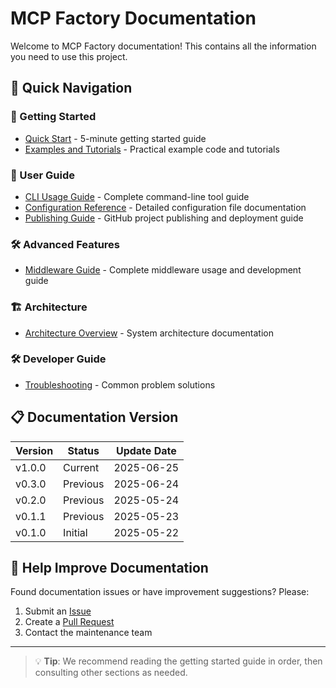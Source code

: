 # MCP Factory Documentation

Welcome to MCP Factory documentation! This contains all the information you need to use this project.

## 📖 Quick Navigation

### 🚀 Getting Started
- [Quick Start](getting-started.md) - 5-minute getting started guide
- [Examples and Tutorials](../examples/README.md) - Practical example code and tutorials

### 🔧 User Guide
- [CLI Usage Guide](cli_guide.md) - Complete command-line tool guide
- [Configuration Reference](configuration.md) - Detailed configuration file documentation
- [Publishing Guide](publishing-guide.md) - GitHub project publishing and deployment guide

### 🛠️ Advanced Features
- [Middleware Guide](middleware.md) - Complete middleware usage and development guide

### 🏗️ Architecture
- [Architecture Overview](architecture/README.md) - System architecture documentation

### 🛠️ Developer Guide
- [Troubleshooting](troubleshooting.md) - Common problem solutions

## 📋 Documentation Version

| Version | Status | Update Date |
|---------|--------|-------------|
| v1.0.0 | Current | 2025-06-25 |
| v0.3.0 | Previous | 2025-06-24 |
| v0.2.0 | Previous | 2025-05-24 |
| v0.1.1 | Previous | 2025-05-23 |
| v0.1.0 | Initial | 2025-05-22 |

## 🤝 Help Improve Documentation

Found documentation issues or have improvement suggestions? Please:
1. Submit an [Issue](https://github.com/your-repo/issues)
2. Create a [Pull Request](https://github.com/your-repo/pulls)
3. Contact the maintenance team

---

> 💡 **Tip**: We recommend reading the getting started guide in order, then consulting other sections as needed. 